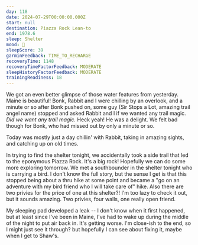 ```yaml
---
day: 118
date: 2024-07-29T00:00:00.000Z
start: null
destination: Piazza Rock Lean-to
end: 1978.6
sleep: Shelter
mood: 🙂
sleepScore: 39
garminFeedback: TIME_TO_RECHARGE
recoveryTime: 1148
recoveryTimeFactorFeedback: MODERATE
sleepHistoryFactorFeedback: MODERATE
trainingReadiness: 18
---
```

We got an even better glimpse of those water features from yesterday. Maine is beautiful! Bonk, Rabbit and I were chilling by an overlook, and a minute or so after Bonk pushed on, some guy (Sir Stops a Lot, amazing trail angel name) stopped and asked Rabbit and I if we wanted any trail magic. *Did we want any trail magic.* Heck yeah! He was a delight. We felt bad though for Bonk, who had missed out by only a minute or so.

Today was mostly just a day chillin' with Rabbit, taking in amazing sights, and catching up on old times.

In trying to find the shelter tonight, we accidentally took a side trail that led to the eponymous Piazza Rock. It's a big rock! Hopefully we can do some more exploring tomorrow. We met a southbounder in the shelter tonight who is carrying a bird. I don't know the full story, but the sense I get is that this stopped being about a thru hike at some point and became a "go on an adventure with my bird friend who I will take care of" hike. Also there are two privies for the price of one at this shelter?! I'm too lazy to check it out, but it sounds amazing. Two privies, four walls, one really open friend.

My sleeping pad developed a leak -- I don't know when it first happened, but at least since I've been in Maine, I've had to wake up during the middle of the night to put air back in. It's getting worse. I'm close-ish to the end, so I might just see it through? but hopefully I can see about fixing it, maybe when I get to Shaw's.
